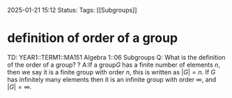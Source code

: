 2025-01-21 15:12
Status: 
Tags: [[Subgroups]]
# definition of order of a group

TD: YEAR1::TERM1::MA151 Algebra 1::06 Subgroups
Q: What is the definition of the order of a group?
?
A:If a group$G$ has a finite number of elements $n$, then we say it is a finite group with order $n$, this is written as $|G|=n$.
If $G$ has infinitely many elements then it is an infinite group with order $\infty$, and $|G|=\infty$.
<!--ID: 1737472660088-->
